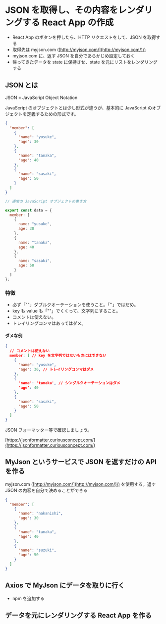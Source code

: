# JSON を取得し、その内容をレンダリングする React App の作成

* React App のボタンを押したら、HTTP リクエストをして、JSON を取得する
* 取得先は myjson.com \([http://myjson.com/](http://myjson.com/)\)
* myjson.com に、返す JSON を自分であらかじめ設定しておく
* 帰ってきたデータを state に保持させ、state を元にリストをレンダリングする

## JSON とは

JSON = JavaScript Object Notation

JavaScript のオブジェクトとは少し形式が違うが、基本的に JavaScript のオブジェクトを定義するための形式です。

```json
{
  "member": [
    {
      "name": "yusuke",
      "age": 30
    },
    {
      "name": "tanaka",
      "age": 40
    },
    {
      "name": "sasaki",
      "age": 50
    }
  ]
}
```

```js
// 通常の JavaScript オブジェクトの書き方

export const data = {
  member: [
    {
      name: "yusuke",
      age: 30
    },
    {
      name: "tanaka",
      age: 40
    },
    {
      name: "sasaki",
      age: 50
    }
  ]
};
```

### 特徴

* 必ず「""」ダブルクオーテーションを使うこと。「''」ではだめ。
* key も value も「""」でくくって、文字列にすること。
* コメントは使えない。
* トレイリングコンマはあってはダメ。 

#### ダメな例

```json
{
  // コメントは使えない
  member: [ // key を文字列ではないものにはできない
    {
      "name": "yusuke",
      "age": 30, // トレイリングコンマはダメ
    },
    {
      'name': 'tanaka', // シングルクオーテーションはダメ
      'age': 40
    },
    {
      "name": "sasaki",
      "age": 50
    }
  ]
}
```

JSON フォーマッター等で確認しましょう。

[https://jsonformatter.curiousconcept.com/](https://jsonformatter.curiousconcept.com/)

## MyJson というサービスで JSON を返すだけの API を作る

myjson.com \([http://myjson.com/](http://myjson.com/)\) を使用する。返す JSON の内容を自分で決めることができる

```json
{
  "member": [
    {
      "name": "nakanishi",
      "age": 30
    },
    {
      "name": "tanaka",
      "age": 40
    },
    {
      "name": "suzuki",
      "age": 50
    }
  ]
}

```

## Axios で MyJson にデータを取りに行く

* npm を追加する

## データを元にレンダリングする React App を作る



